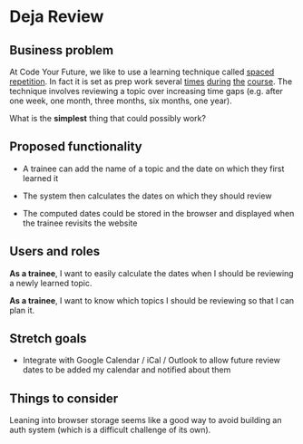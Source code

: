 # Deja Review

## Business problem

At Code Your Future, we like to use a learning technique called [spaced
repetition](https://en.wikipedia.org/wiki/Spaced_repetition).
In fact it is set as prep work several
[times](https://curriculum.codeyourfuture.io/html-css/sprints/1/prep/#spaced-repetition)
[during](https://curriculum.codeyourfuture.io/html-css/sprints/2/prep/#spaced-repetition)
[the](https://curriculum.codeyourfuture.io/html-css/sprints/3/prep/#spaced-repetition)
[course](https://curriculum.codeyourfuture.io/html-css/sprints/4/prep/#spaced-repetition).
The technique involves reviewing a topic over increasing time gaps (e.g.
after one week, one month, three months, six months, one year).

What is the **simplest** thing that could possibly work?

## Proposed functionality

- A trainee can add the name of a topic and the date on which they
  first learned it

- The system then calculates the dates on which they should review

- The computed dates could be stored in the browser and displayed when
  the trainee revisits the website

## Users and roles

**As a trainee**, I want to easily calculate the dates when I should be
reviewing a newly learned topic.

**As a trainee**, I want to know which topics I should be reviewing so
that I can plan it.

## Stretch goals

- Integrate with Google Calendar / iCal / Outlook to allow future
  review dates to be added my calendar and notified about them

## Things to consider

Leaning into browser storage seems like a good way to avoid building an
auth system (which is a difficult challenge of its own).
